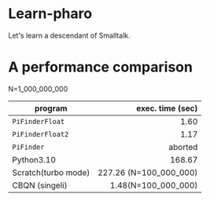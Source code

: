 # Learn-pharo
Let's learn a descendant of Smalltalk.


# A performance comparison

N=1_000_000_000

| program         |exec. time (sec)|
|-----------------|---------------:|
| `PiFinderFloat` |           1.60 |
| `PiFinderFloat2`|           1.17 |
| `PiFinder`      |  aborted   |
| Python3.10      |          168.67 |
| Scratch(turbo mode) | 227.26 (N=100_000_000)|
| CBQN (singeli)  |  1.48(N=100_000_000)|
